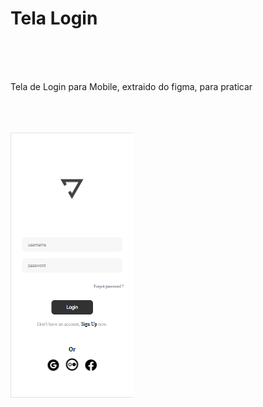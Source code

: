 <h1> Tela Login </h1>
<br>
<br>
<br>
<p> Tela de Login para Mobile, extraido do figma, para praticar </p>
<br>
<br>
<br>
<img src="https://github.com/BeattrizAndrade/telamobile-figma/blob/master/IMG/tela-mobile-v.png?raw=true">
